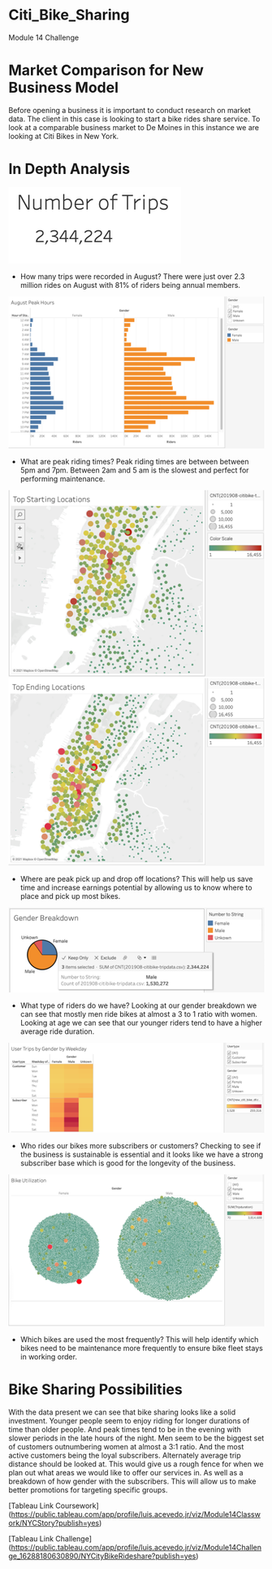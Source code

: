 # Citi_Bike_Sharing
Module 14 Challenge

# Market Comparison for New Business Model
Before opening a business it is important to conduct research on market data. The client in this case is looking to start a bike rides share service. To look at a comparable business market to De Moines in this instance we are looking at Citi Bikes in New York.

# In Depth Analysis

![Total_Trips](https://github.com/Luis-Acevedo/Citi_bikesharing/blob/main/Pictures/Total_Trips.png)
- How many trips were recorded in August? There were just over 2.3 million rides on August with 81% of riders being annual members.

![Peak_Times](https://github.com/Luis-Acevedo/Citi_bikesharing/blob/main/Pictures/Peak_Times.png)
- What are peak riding times? Peak riding times are between between 5pm and 7pm. Between 2am and 5 am is the slowest and perfect for performing maintenance.

![Top_Start_Loc](https://github.com/Luis-Acevedo/Citi_bikesharing/blob/main/Pictures/Top_Start_Loc.png)
![Top_End_Loc](https://github.com/Luis-Acevedo/Citi_bikesharing/blob/main/Pictures/Top_End_Loc.png)
- Where are peak pick up and drop off locations? This will help us save time and increase earnings potential by allowing us to know where to place and pick up most bikes. 

![Gender-Breakdown](https://github.com/Luis-Acevedo/Citi_bikesharing/blob/main/Pictures/Gender-Breakdown.png)
- What type of riders do we have? Looking at our gender breakdown we can see that mostly men ride bikes at almost a 3 to 1 ratio with women. Looking at age we can see that our younger riders tend to have a higher average ride duration. 

![Subscribers](https://github.com/Luis-Acevedo/Citi_bikesharing/blob/main/Pictures/Subscribers.png)
- Who rides our bikes more subscribers or customers? Checking to see if the business is sustainable is essential and it looks like we have a strong subscriber base which is good for the longevity of the business. 

![Bike_Usage](https://github.com/Luis-Acevedo/Citi_bikesharing/blob/main/Pictures/Bike_Usage.png)
- Which bikes are used the most frequently? This will help identify which bikes need to be maintenance more frequently to ensure bike fleet stays in working order.

# Bike Sharing Possibilities
With the data present we can see that bike sharing looks like a solid investment. Younger people seem to enjoy riding for longer durations of time than older people. And peak times tend to be in the evening with slower periods in the late hours of the night. Men seem to be the biggest set of customers outnumbering women at almost a 3:1 ratio. And the most active customers being the loyal subscribers. Alternately average trip distance should be looked at. This would give us a rough fence for when we plan out what areas we would like to offer our services in. As well as a breakdown of how gender with the subscribers. This will allow us to make better promotions for targeting specific groups. 

[Tableau Link Coursework]
(https://public.tableau.com/app/profile/luis.acevedo.jr/viz/Module14Classwork/NYCStory?publish=yes)

[Tableau Link Challenge]
(https://public.tableau.com/app/profile/luis.acevedo.jr/viz/Module14Challenge_16288180630890/NYCityBikeRideshare?publish=yes)
